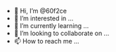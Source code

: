 - 👋 Hi, I’m @60f2ce
- 👀 I’m interested in ...
- 🌱 I’m currently learning ...
- 💞️ I’m looking to collaborate on ...
- 📫 How to reach me ...

<!---
60f2ce/60f2ce is a ✨ special ✨ repository because its `README.md` (this file) appears on your GitHub profile.
You can click the Preview link to take a look at your changes.
--->
